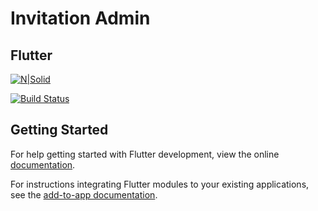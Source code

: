 # Invitation Admin
## Flutter

[![N|Solid](https://media-exp1.licdn.com/dms/image/C4E03AQF9OphsVAaSag/profile-displayphoto-shrink_200_200/0/1516884011177?e=2147483647&v=beta&t=uut4GzP-BqlILU5MMjlVI49JKJ_QxmLkk-GQlVoSdmQ)](http://amir-midah-my-wedding.epizy.com/)

[![Build Status](https://travis-ci.org/joemccann/dillinger.svg?branch=master)](https://id.linkedin.com/in/amirmatahati)

## Getting Started

For help getting started with Flutter development, view the online
[documentation](https://flutter.dev/).

For instructions integrating Flutter modules to your existing applications,
see the [add-to-app documentation](https://flutter.dev/docs/development/add-to-app).
